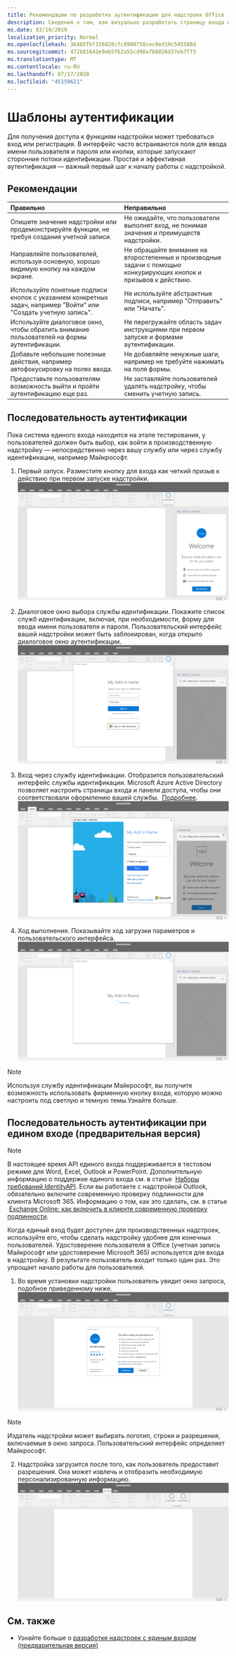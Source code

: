 ```yaml
---
title: Рекомендации по разработке аутентификации для надстроек Office
description: Сведения о том, как визуально разработать страницу входа или регистрации в надстройке Office.
ms.date: 03/19/2019
localization_priority: Normal
ms.openlocfilehash: 36465fbf156820cfc8980758cec0ed19c545588d
ms.sourcegitcommit: 472b81642e9eb5fb2a55cd98a7b0826d37eb7f73
ms.translationtype: MT
ms.contentlocale: ru-RU
ms.lasthandoff: 07/17/2020
ms.locfileid: "45159621"
---
```

# <a name="authentication-patterns"></a>Шаблоны аутентификации

Для получения доступа к функциям надстройки может требоваться вход или регистрация. В интерфейс часто встраиваются поля для ввода имени пользователя и пароля или кнопки, которые запускают сторонние потоки идентификации. Простая и эффективная аутентификация — важный первый шаг к началу работы с надстройкой.

## <a name="best-practices"></a>Рекомендации

|Правильно|Неправильно|
|:----|:----|
|Опишите значение надстройки или продемонстрируйте функции, не требуя создания учетной записи. |Не ожидайте, что пользователи выполнят вход, не понимая значения и преимуществ надстройки.|
|Направляйте пользователей, используя основную, хорошо видимую кнопку на каждом экране. |Не обращайте внимание на второстепенные и производные задачи с помощью конкурирующих кнопок и призывов к действию.|
|Используйте понятные подписи кнопок с указанием конкретных задач, например "Войти" или "Создать учетную запись".   |Не используйте абстрактные подписи, например "Отправить" или "Начать".|
|Используйте диалоговое окно, чтобы обратить внимание пользователей на формы аутентификации.    |Не перегружайте область задач инструкциями при первом запуске и формами аутентификации.|
|Добавьте небольшие полезные действия, например автофокусировку на полях ввода. |Не добавляйте ненужные шаги, например не требуйте нажимать на поля формы.|
|Предоставьте пользователям возможность выйти и пройти аутентификацию еще раз.    |Не заставляйте пользователей удалять надстройку, чтобы сменить учетную запись.|

## <a name="authentication-flow"></a>Последовательность аутентификации

Пока система единого входа находится на этапе тестирования, у пользователей должен быть выбор, как войти в производственную надстройку — непосредственно через вашу службу или через службу идентификации, например Майкрософт.

1. Первый запуск. Разместите кнопку для входа как четкий призыв к действию при первом запуске надстройки.
![Снимок экрана: область задач надстройки в приложении Office](../images/add-in-fre-value-placemat.png)

2. Диалоговое окно выбора службы идентификации. Покажите список служб идентификации, включая, при необходимости, форму для ввода имени пользователя и пароля. Пользовательский интерфейс вашей надстройки может быть заблокирован, когда открыто диалоговое окно аутентификации.
![Снимок экрана: диалоговое окно выбора поставщика удостоверений в приложении Office](../images/add-in-auth-choices-dialog.png)



3. Вход через службу идентификации. Отобразится пользовательский интерфейс службы идентификации. Microsoft Azure Active Directory позволяет настроить страницы входа и панели доступа, чтобы они соответствовали оформлению вашей службы.  [Подробнее](/azure/active-directory/fundamentals/customize-branding).
![Снимок экрана: диалоговое окно входа поставщика удостоверений в приложении Office](../images/add-in-auth-identity-sign-in.png)

4. Ход выполнения. Показывайте ход загрузки параметров и пользовательского интерфейса.
![Снимок экрана: диалоговое окно, демонстрирующее индикатор хода выполнения в приложении Office](../images/add-in-auth-modal-interstitial.png)

> [!NOTE] 
> Используя службу идентификации Майкрософт, вы получите возможность использовать фирменную кнопку входа, которую можно настроить под светлую и темную темы.Узнайте больше.

## <a name="single-sign-on-authentication-flow-preview"></a>Последовательность аутентификации при едином входе (предварительная версия)

> [!NOTE]
> В настоящее время API единого входа поддерживается в тестовом режиме для Word, Excel, Outlook и PowerPoint. Дополнительную информацию о поддержке единого входа см. в статье  [Наборы требований IdentityAPI](../reference/requirement-sets/identity-api-requirement-sets.md). Если вы работаете с надстройкой Outlook, обязательно включите современную проверку подлинности для клиента Microsoft 365. Информацию о том, как это сделать, см. в статье  [Exchange Online: как включить в клиенте современную проверку подлинности](https://social.technet.microsoft.com/wiki/contents/articles/32711.exchange-online-how-to-enable-your-tenant-for-modern-authentication.aspx).

Когда единый вход будет доступен для производственных надстроек, используйте его, чтобы сделать надстройку удобнее для конечных пользователей. Удостоверение пользователя в Office (учетная запись Майкрософт или удостоверение Microsoft 365) используется для входа в надстройку. В результате пользователь входит только один раз. Это упрощает начало работы для пользователей.

1. Во время установки надстройки пользователь увидит окно запроса, подобное приведенному ниже. ![Снимок экрана: окно запроса согласия в приложении Office во время установки надстройки](../images/add-in-auth-SSO-consent-dialog.png)
> [!NOTE]
> Издатель надстройки может выбирать логотип, строки и разрешения, включаемые в окно запроса. Пользовательский интерфейс определяет Майкрософт.

2. Надстройка загрузится после того, как пользователь предоставит разрешения. Она может извлечь и отобразить необходимую персонализированную информацию.
![Снимок экрана: приложение Office с кнопками надстроек на ленте](../images/add-in-ribbon.png)

## <a name="see-also"></a>См. также

- Узнайте больше о [разработке надстроек с единым входом (предварительная версия)](../develop/sso-in-office-add-ins.md)
